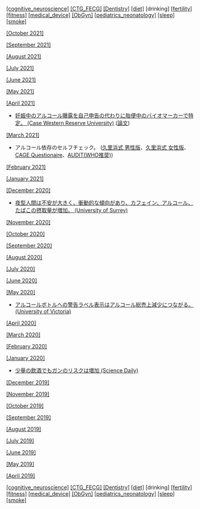 [\[cognitive_neuroscience\]](cognitive_neuroscience.md) [\[CTG_FECG\]](CTG_FECG.md) [\[Dentistry\]](Dentistry.md) [\[diet\]](diet.md) \[drinking\] [\[fertility\]](fertility.md) [\[fitness\]](fitness.md) [\[medical_device\]](medical_device.md) [\[ObGyn\]](ObGyn.md) [\[pediatrics_neonatology\]](pediatrics_neonatology.md) [\[sleep\]](sleep.md) [\[smoke\]](smoke.md)

[\[October 2021\]](2110.md)

[\[September 2021\]](2109.md)

[\[August 2021\]](2108.md)

[\[July 2021\]](2107.md)

[\[June 2021\]](2106.md)

[\[May 2021\]](2105.md)

[\[April 2021\]](2104.md)
* [妊娠中のアルコール曝露を自己申告の代わりに胎便中のバイオマーカーで特定。 (Case Western Reserve University)](https://case.edu/medicine/admission/about/newsroom/our-latest-news/meconium-may-provide-clues-fetal-alcohol-exposure-forecast-behavioral-issues-later-childhood) ([論文](https://www.sciencedirect.com/science/article/abs/pii/S0376871620306025))

[\[March 2021\]](2103.md)
* アルコール依存のセルフチェック。 ([久里浜式 男性版](https://kurihama.hosp.go.jp/hospital/screening/kast-m.html)、[久里浜式 女性版](https://kurihama.hosp.go.jp/hospital/screening/kast-f.html)、[CAGE Questionaire](https://kurihama.hosp.go.jp/hospital/screening/cage.html)、[AUDIT(WHO推奨)](https://auditscreen.org/check-your-drinking/))

[\[February 2021\]](2102.md)

[\[January 2021\]](2101.md)

[\[December 2020\]](2012.md)
* [夜型人間は不安が大きく、衝動的な傾向があり、カフェイン、アルコール、たばこの摂取量が増加。 (University of Surrey)](https://www.surrey.ac.uk/news/young-people-who-go-bed-later-drink-and-smoke-more-due-their-impulsivity)

[\[November 2020\]](2011.md)

[\[October 2020\]](2010.md)

[\[September 2020\]](2009.md)

[\[August 2020\]](2008.md)

[\[July 2020\]](2007.md)

[\[June 2020\]](2006.md)

[\[May 2020\]](2005.md)
* [アルコールボトルへの警告ラベル表示はアルコール総売上減少につながる。 (University of Victoria)](https://www.uvic.ca/research/centres/cisur/projects/active/projects/northern-territories-alcohol-study.php)

[\[April 2020\]](2004.md)

[\[March 2020\]](2003.md)

[\[February 2020\]](2002.md)

[\[January 2020\]](2001.md)
* [少量の飲酒でもガンのリスクは増加 (Science Daily)](https://www.sciencedaily.com/releases/2019/12/191209182002.htm)

[\[December 2019\]](1912.md)

[\[November 2019\]](1911.md)

[\[October 2019\]](1910.md)

[\[September 2019\]](1909.md)

[\[August 2019\]](1908.md)

[\[July 2019\]](1907.md)

[\[June 2019\]](1906.md)

[\[May 2019\]](1905.md)

[\[April 2019\]](1904.md)

[\[cognitive_neuroscience\]](cognitive_neuroscience.md) [\[CTG_FECG\]](CTG_FECG.md) [\[Dentistry\]](Dentistry.md) [\[diet\]](diet.md) \[drinking\] [\[fertility\]](fertility.md) [\[fitness\]](fitness.md) [\[medical_device\]](medical_device.md) [\[ObGyn\]](ObGyn.md) [\[pediatrics_neonatology\]](pediatrics_neonatology.md) [\[sleep\]](sleep.md) [\[smoke\]](smoke.md)

